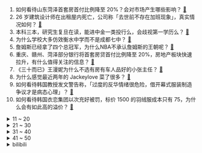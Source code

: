1. 如何看待山东菏泽首套房首付比例降至 20%？会对市场产生哪些影响？ [:link:](https://www.zhihu.com/question/517236250)
2. 26 岁建筑设计师在出租屋内死亡，公司称「去世前不存在加班现象」，真实情况如何？ [:link:](https://www.zhihu.com/question/517305040)
3. 本科三本，研究生复旦在读，能进中金一类投行么，会歧视第一学历么？ [:link:](https://www.zhihu.com/question/49363232)
4. 为什么学校大多仿效衡水中学而不是成都七中？ [:link:](https://www.zhihu.com/question/381959786)
5. 詹姆斯已经拿了四个总冠军，为什么NBA不承认詹姆斯的王朝呢？ [:link:](https://www.zhihu.com/question/517188012)
6. 重庆、赣州、菏泽部分银行将首套房贷首付比例降至 20%，房地产板块快速拉升，有什么值得关注的信息？ [:link:](https://www.zhihu.com/question/517273004)
7. 《三十而已》王漫妮为什么不选有房有车人品好的小张主任？ [:link:](https://www.zhihu.com/question/499782129)
8. 为什么感觉最近两年的 Jackeylove 菜了很多？ [:link:](https://www.zhihu.com/question/516233223)
9. 如何看待韩国教授发文警告称，「过度的反华情绪很危险，借开幕式服装制造争议才是病态心理」？ [:link:](https://www.zhihu.com/question/516851416)
10. 如何看待韩国衣恋集团以次充好被罚，标价 1500 的羽绒服成本只有 75，为什么会有如此高的溢价？ [:link:](https://www.zhihu.com/question/515600036)
<details>
<summary>11 ~ 20</summary>

11. 2022 年中国是否有可能开放入境? [:link:](https://www.zhihu.com/question/517046242)
12. 如何看待网友对苏州疫情的评价？ [:link:](https://www.zhihu.com/question/501857013)
13. 领导想提拨我，考虑再三觉得自己不适合，一方面能力不足，另一方面之前工作没做好，现在还能拒绝吗？ [:link:](https://www.zhihu.com/question/514459906)
14. 腾讯微信试行「1065」工作制，晚 18 点强制下班，这种工作制度能够维持下去吗？工作做不完怎么办？ [:link:](https://www.zhihu.com/question/517288573)
15. 如何看待苏州安排医护人员住 W 酒店？ [:link:](https://www.zhihu.com/question/517158744)
16. 有哪些欧美人喜欢去的而中国人不喜欢去的地方吗？ [:link:](https://www.zhihu.com/question/466369808)
17. 如何看待星巴克一个员工毁掉一个品牌？ [:link:](https://www.zhihu.com/question/517036242)
18. 工资明明已经开到5k，运维为什么那么难招？主要是维修电脑和打印机，还有网络考勤机？ [:link:](https://www.zhihu.com/question/516727752)
19. 如何看待诈骗分子 PS 环球影城票务门面上传地图被 AI 发现？AI 技术在反诈骗上有哪些应用和进展？ [:link:](https://www.zhihu.com/question/517109875)
20. 家里人非要逼我进厂打工怎么办? [:link:](https://www.zhihu.com/question/510867450)
</details>
<details>
<summary>21 ~ 30</summary>

21. 为什么汉语中的「说服」一直读作 shuō 服，却有很多人念 shuì 服？ [:link:](https://www.zhihu.com/question/313282154)
22. 「东数西算」工程全面启动，该工程会带来哪些积极影响？还有什么信息值得关注？ [:link:](https://www.zhihu.com/question/517129848)
23. 张子枫和赵今麦的未来，你们怎么看？ [:link:](https://www.zhihu.com/question/369374154)
24. 如何看待 Redmi K50 电竞版首销 1 分钟销售额破 2.8 亿元？ [:link:](https://www.zhihu.com/question/517245692)
25. 为什么我给男朋友买了个苹果 13 当生日礼物，他却很生气要跟我分手？ [:link:](https://www.zhihu.com/question/517090764)
26. 2022 LPL 春季赛 JieJie 逆风抢龙，EDG 2:0 FPX，如何评价这场比赛？ [:link:](https://www.zhihu.com/question/517335158)
27. 发改委等部门发文，引导外卖等互联网平台企业进一步下调餐饮业商户服务费标准，将起到哪些作用？ [:link:](https://www.zhihu.com/question/517284889)
28. 网曝刘学州去世前曾称「如果我出事一定是有人杀害」，警方回应会调查，还有哪些信息可以关注？ [:link:](https://www.zhihu.com/question/517236102)
29. 《射雕英雄传》中林朝英那么痴心，为什么感动不了王重阳？ [:link:](https://www.zhihu.com/question/379961070)
30. 有哪些女主乖乖软软的小说？ [:link:](https://www.zhihu.com/question/358646890)
</details>
<details>
<summary>31 ~ 40</summary>

31. 36岁了，开始写作，会不会太晚？ [:link:](https://www.zhihu.com/question/509498364)
32. 有没有性价比高能初级抗老抗氧化的精华液 ？ [:link:](https://www.zhihu.com/question/51826117)
33. 如何选购冲牙器（又称水牙线或洁牙器）？ [:link:](https://www.zhihu.com/question/21009978)
34. 如何评价原神达达利亚传说任务《鲸天之章》？ [:link:](https://www.zhihu.com/question/430134476)
35. 如何看待 12 代英特尔酷睿 H45 新品，给游戏玩家或创作者带来怎样的新体验？ [:link:](https://www.zhihu.com/question/516677036)
36. 如何评价电影《陈翔六点半之拳王妈妈》？ [:link:](https://www.zhihu.com/question/517241192)
37. 为什么PS5和XBOX不使用任天堂那样的闪存卡带而要继续用光盘？ [:link:](https://www.zhihu.com/question/517084082)
38. 为什么很多人都说我很单纯，善良，单纯到底是有多么不好？ [:link:](https://www.zhihu.com/question/517069801)
39. 咖啡和茶，哪个更提神？ [:link:](https://www.zhihu.com/question/511098408)
40. 高中我班一个男生看起来没压力，从来不补课只是听课挺认真，每次考试就能轻松全班第一，他是怎么做到的啊？ [:link:](https://www.zhihu.com/question/517079874)
</details>
<details>
<summary>41 ~ 50</summary>

41. 为什么腾讯的游戏做的那么差全球营收第一？ [:link:](https://www.zhihu.com/question/512794653)
42. 有没有虐得你久久不能恢复的短篇小说？ [:link:](https://www.zhihu.com/question/355535928)
43. 给新生儿送哪些不落俗套的礼物? [:link:](https://www.zhihu.com/question/355118694)
44. KPL 春季赛武汉 eStarPro 2:3 不敌重庆狼队，十五连胜遭终结，如何评价这场比赛？ [:link:](https://www.zhihu.com/question/517334077)
45. 大学生不懂家里的电路、电器正常吗？ [:link:](https://www.zhihu.com/question/515226769)
46. 东北林子里那边旧时如何度过不富足的冬天的？ [:link:](https://www.zhihu.com/question/35855203)
47. 如何看待《英雄联盟》虎牙主播 14 剑姬与莎莉间的纠纷？ [:link:](https://www.zhihu.com/question/517021697)
48. 2022 LPL 春季赛 WBG 2:0 击败 UP 已达六连胜，如何评价这场比赛？ [:link:](https://www.zhihu.com/question/517317264)
49. 如果《鬼灭之刃》音柱小队在花街全灭，赶到的蛇柱能不能以一敌二战胜堕姬和妓夫太郎？ [:link:](https://www.zhihu.com/question/516709208)
50. 当有人对孩子说「你妈妈不要你了」之类的话，该怎么安慰孩子才能减少对孩子的心理伤害？ [:link:](https://www.zhihu.com/question/516867989)
</details><details>
<summary>bilibili</summary>

1. 哥 哥 天 下 第 一 [:link:](//www.bilibili.com/video/BV1Au411R7Gw)
2. 挑战过年穿成这样去亲戚家，多久会被赶出来？《请勿模仿》 [:link:](//www.bilibili.com/video/BV1WS4y1r7tP)
3. 寄 [:link:](//www.bilibili.com/video/BV1YZ4y1R7Hb)
4. 你见过凌晨的电子厂吗 [:link:](//www.bilibili.com/video/BV11i4y117h2)
5. 疯了！好吃到疯了【会爆汁的鸡排】非常哇塞！ [:link:](//www.bilibili.com/video/BV1Wq4y1t7ke)
6. 6分钟讲明白什么是洗钱 [:link:](//www.bilibili.com/video/BV1M34y1C71Z)
7. 弟弟这创意多少有点超前了 [:link:](//www.bilibili.com/video/BV11u411Q7nj)
8. 【四月新番导视】辉夜骨王齐上阵！这季度我是一刻也待不下去了！ [:link:](//www.bilibili.com/video/BV1K44y1p7Vj)
9. 【时代少年团】《光环中的少年——“辞旧”》 [:link:](//www.bilibili.com/video/BV1wb4y1t7Yo)
10. 没有心情打卡了 [:link:](//www.bilibili.com/video/BV1sq4y1t7Af)
<details>
<summary>11 ~ 20</summary>

11. 《原神》角色演示-「八 重 蔡 子」 [:link:](//www.bilibili.com/video/BV1X341177zi)
12. 《原神》拾枝杂谈-「八重神子：天狐嗤笑谭」 [:link:](//www.bilibili.com/video/BV1P5411Z7YU)
13. 来给刨冰大爷拜个晚年 [:link:](//www.bilibili.com/video/BV1Pu411R7Tu)
14. “Loser竟是我自己是吧” [:link:](//www.bilibili.com/video/BV1ZZ4y1R7H7)
15. 破  冰  者  （孤勇者  冬季限定版) [:link:](//www.bilibili.com/video/BV1tr4y167nD)
16. 只为成功找方法，不为失败找理由 [:link:](//www.bilibili.com/video/BV1n341177qc)
17. 香菱怒斥钟离吃饭不给钱 [:link:](//www.bilibili.com/video/BV1Br4y167bX)
18. 这屑狐狸竟如此的甜美! [:link:](//www.bilibili.com/video/BV13q4y1t7V8)
19. 新春歌友烩回归！上届高手们全部回来啦，最后几首直接燃炸全场！！ [:link:](//www.bilibili.com/video/BV11m4y1d7Ps)
20. 1.6万人同时看我网恋是什么体验？【国际连线究极尬聊 网恋感言篇】 [:link:](//www.bilibili.com/video/BV1U44y1J71P)
</details>
<details>
<summary>21 ~ 30</summary>

21. 【花滑运动员千金】金牌！圆梦北京冬奥 [:link:](//www.bilibili.com/video/BV1B3411L7Y6)
22. 片 名 为 寄 [:link:](//www.bilibili.com/video/BV1d44y1H7gP)
23. 【原神】三界路飨祭宝箱全收集（125宝箱） [:link:](//www.bilibili.com/video/BV1BT4y1X7XP)
24. 当场把我家猫打了一顿！ [:link:](//www.bilibili.com/video/BV1YZ4y1R7yi)
25. 救人鬼才，死刑缓期执行 3.0 这次真没救了 [:link:](//www.bilibili.com/video/BV1kT4y1X7nZ)
26. 《这 回 真 是 离 谱 了》 [:link:](//www.bilibili.com/video/BV18m4y1d7EM)
27. 换    弹 [:link:](//www.bilibili.com/video/BV1Br4y167w5)
28. 记住八个规律，想字丑都难 [:link:](//www.bilibili.com/video/BV1CY411L7hN)
29. 想不明白，整这么逼真的玩具干啥 [:link:](//www.bilibili.com/video/BV1sL411K7mY)
30. 简直跟我水论文的方法一模一样 [:link:](//www.bilibili.com/video/BV15Z4y1d7BE)
</details>
<details>
<summary>31 ~ 40</summary>

31. 今日科普—对象生气了怎么办 [:link:](//www.bilibili.com/video/BV1RP4y1w7jr)
32. 《崩坏3》概念动画短片「冬之记忆」 [:link:](//www.bilibili.com/video/BV1QP4y1c7K5)
33. 地球上当爹的都这样吗 [:link:](//www.bilibili.com/video/BV1j341177yT)
34. 假如花滑运动员凑在一起跳广场舞 [:link:](//www.bilibili.com/video/BV16Z4y1R7WJ)
35. “给我家猫看了，它说不信谣不传谣” [:link:](//www.bilibili.com/video/BV1G5411Z7eZ)
36. 这个up疯了，他算出了海绵宝宝有多少个洞。。。 [:link:](//www.bilibili.com/video/BV1z341177ZQ)
37. 这该死的胜负欲 [:link:](//www.bilibili.com/video/BV1P34y1C7RB)
38. 父母的顶级理解 [:link:](//www.bilibili.com/video/BV1wu411R7tX)
39. 离谱！假装在女友面前叹气流眼泪…她竟然不停亲我？ [:link:](//www.bilibili.com/video/BV1Zb4y147oV)
40. 本想一起拍个照片，结果。。。。 [:link:](//www.bilibili.com/video/BV1hP4y1w7U1)
</details>
<details>
<summary>41 ~ 50</summary>

41. 【原神】八重神子武器伤害期望对比，爆伤专武究竟有多强？？ [:link:](//www.bilibili.com/video/BV1644y1J7xF)
42. 和外国画师的恋爱日常 [:link:](//www.bilibili.com/video/BV1mF41177HW)
43. 迫击炮+无人机+装甲车=？？？【迫击炮快乐阴人流#5】 [:link:](//www.bilibili.com/video/BV18S4y1r7jW)
44. 《明日方舟》危机合约新赛季「寻昼行动」宣传PV [:link:](//www.bilibili.com/video/BV1fF41177fP)
45. 【元宵奇妙游】步步生莲有多惊艳？河南卫视《梦莲》纯享版 [:link:](//www.bilibili.com/video/BV12u411Q7Cd)
46. 给陌生人写一句鼓励的话吧！也许可以让他温暖一整天 [:link:](//www.bilibili.com/video/BV1xb4y1476Z)
47. 【明日方舟】我穷了，但我也悟了！ [:link:](//www.bilibili.com/video/BV1RP4y1F7tg)
48. 人生建议：理发前和理发师沟通五分钟。 [:link:](//www.bilibili.com/video/BV1aZ4y1R7BR)
49. 【范志毅】以父之名（全程押韵高能） [:link:](//www.bilibili.com/video/BV1Qq4y147fo)
50. 求这个•᷅ࡇ•᷄的出处？如何打出•᷅ࡇ•᷄？ [:link:](//www.bilibili.com/video/BV1cq4y1t78f)
</details>
<details>
<summary>51 ~ 60</summary>

51. ⚡ 小 然 乱 撞 ⚡【直播剪辑】 [:link:](//www.bilibili.com/video/BV1Aq4y1t7kU)
52. 从社牛到社死，只用了一秒钟… [:link:](//www.bilibili.com/video/BV1fa411y7eF)
53. 怎么可以吃兔兔？法国猎人vs麻辣兔丁 [:link:](//www.bilibili.com/video/BV1Rm4y1d7wU)
54. 《STAY》完整版来啦！真·经典重现！！！ [:link:](//www.bilibili.com/video/BV1Z44y1J7h7)
55. 历时40天、200小时 我终于一命通关了造梦西游3！ [:link:](//www.bilibili.com/video/BV19r4y167pL)
56. 我 滴 作 业 完 成 辣！！！！ [:link:](//www.bilibili.com/video/BV1JP4y1w7HQ)
57. 你难道以为我玩的只是MC？2 [:link:](//www.bilibili.com/video/BV1Vb4y147KW)
58. 你还在为手机内存不够而烦恼吗？ [:link:](//www.bilibili.com/video/BV1d44y1H7pZ)
59. 【崩坏3】崩坏编年史-奥托·阿波卡利斯 [:link:](//www.bilibili.com/video/BV1XL4y137ZK)
60. 又一个土豆的神仙吃法，快安排起来吧 [:link:](//www.bilibili.com/video/BV1nb4y147D6)
</details>
<details>
<summary>61 ~ 70</summary>

61. 【4K杜比】凤凰传奇《月亮之上》成名作！这才是真正的爷青回！ [:link:](//www.bilibili.com/video/BV1734y1C7p2)
62. 你可以永远相信恐怖片导演的审美 [:link:](//www.bilibili.com/video/BV1pr4y167qz)
63. 【特鲁索娃】将不可能变为可能 [:link:](//www.bilibili.com/video/BV1nZ4y1d7dZ)
64. 大爷问我从哪学的五子棋，我没敢告诉他 [:link:](//www.bilibili.com/video/BV1tr4y167ZA)
65. 游戏里的你，再强大也没我强大。 [:link:](//www.bilibili.com/video/BV1Y341177yQ)
66. 楚钧：复盘自己战队是什么体验？一生要强的男人！ [:link:](//www.bilibili.com/video/BV1GP4y1w7tr)
67. 厨师长教你：“蚝油生菜”的家常做法，爽脆鲜嫩，简单易做 [:link:](//www.bilibili.com/video/BV1bS4y1r7jR)
68. 【阿斗】结局猜不中系列合集！悬疑女王阿加莎·克里斯蒂必看经典 [:link:](//www.bilibili.com/video/BV1ii4y117TD)
69. 第一次反猫德联盟的彻底瓦解 [:link:](//www.bilibili.com/video/BV1W34y1C7YQ)
70. 特朗普：美国政府脸都不要了!!! [:link:](//www.bilibili.com/video/BV1P5411Z7XS)
</details>
<details>
<summary>71 ~ 80</summary>

71. 猫 德 学 院 满 分 毕 业 生 ！ [:link:](//www.bilibili.com/video/BV1QL4y137om)
72. 中国盲人足球队为什么这么强？来看看引导员与队员的默契配合，绝对震撼！ [:link:](//www.bilibili.com/video/BV1JS4y1r7BZ)
73. 【原神】已完结！三界路飨祭全收集！宝箱+锚点一次开完！(狭间之街篇)光界之印+渊海髓矿+常世之荚管够！ [:link:](//www.bilibili.com/video/BV1Wq4y1t7gK)
74. 屑狐狸逼👴结婚 【原神动画/八重神子】 [:link:](//www.bilibili.com/video/BV1BZ4y1R7EQ)
75. 放弃很容易，但坚持一定很酷！ [:link:](//www.bilibili.com/video/BV1vm4y1d7UR)
76. 这是人类能完成的操作？？ [:link:](//www.bilibili.com/video/BV13S4y1F7DU)
77. 【warma】300万关注啦！来纪念一下吧【沃玛的生活/第七期】 [:link:](//www.bilibili.com/video/BV1LR4y177om)
78. 对不起！！一不小心气到了四川人和内蒙人 [:link:](//www.bilibili.com/video/BV1A5411Z75B)
79. 把弹幕刷爆！这可是神仙打架！！《华语流行音乐发展史》上 [:link:](//www.bilibili.com/video/BV1Ca411k7Kc)
80. 【羽生结弦】他知道他很帅 [:link:](//www.bilibili.com/video/BV1hi4y117By)
</details>
<details>
<summary>81 ~ 90</summary>

81. 极度真实 [:link:](//www.bilibili.com/video/BV1MZ4y1d7Sd)
82. 那一年，加坦杰厄变成了光 [:link:](//www.bilibili.com/video/BV1jm4y1d7Hv)
83. 蜘蛛侠：我身份隐藏的这么好，为什么你们会知道 [:link:](//www.bilibili.com/video/BV1RT4y1X7VA)
84. （原神）影：粉球都留给我好吗？ [:link:](//www.bilibili.com/video/BV1rm4y1d73C)
85. “有没有一种可能，他们是在做饭” [:link:](//www.bilibili.com/video/BV1iS4y1C7M2)
86. 【原神】中练度 一血无伤雷神周本 [:link:](//www.bilibili.com/video/BV1mi4y117LZ)
87. 这份铜炉羊蝎子火锅，温暖帅小伙整个冬天！ [:link:](//www.bilibili.com/video/BV1XZ4y1R7Ao)
88. 你充Q币吗是什么梗【梗指南】 [:link:](//www.bilibili.com/video/BV1KF411E7ro)
89. 《十年一品温如言》？导演快点还我钱！ [:link:](//www.bilibili.com/video/BV1VR4y1L7ZT)
90. 《数学大师》 [:link:](//www.bilibili.com/video/BV13S4y1V7kV)
</details>
<details>
<summary>91 ~ 100</summary>

91. 。 [:link:](//www.bilibili.com/video/BV1m5411o7is)
92. 我是大哥的大哥开个挂不过分吧 [:link:](//www.bilibili.com/video/BV1RL4y137Dm)
93. 反霸凌机车联盟 [:link:](//www.bilibili.com/video/BV11a411k7Wo)
94. 【老胡】史上最凄惨玩家，迷恋许久的梦中情人居然是…… [:link:](//www.bilibili.com/video/BV1La41117nk)
95. 一刀下去，这就是冬奥顶流吗？！ [:link:](//www.bilibili.com/video/BV1jm4y1d7Zm)
96. 玉帝挑逗嫦娥却让八戒背锅？黑神话前世《斗战神》讲了个什么故事？我天蓬光明磊落，敢作敢当！02 [:link:](//www.bilibili.com/video/BV1ur4y1a74c)
97. 小女孩被羊顶着狂奔，奶奶赶来竟然狂笑不止 [:link:](//www.bilibili.com/video/BV1br4y167LA)
98. 家常馅饼新吃法 [:link:](//www.bilibili.com/video/BV1rP4y1w77M)
99. 【王濛】我的金墩墩 被截胡了！！！ [:link:](//www.bilibili.com/video/BV1C3411L7dT)
100. 开在银行里的云南菜？天王老子来了都要问凭啥这么贵！【凭啥这么贵ep37-滇FU云南Bistro】 [:link:](//www.bilibili.com/video/BV17F411E7WB)
</details></details>